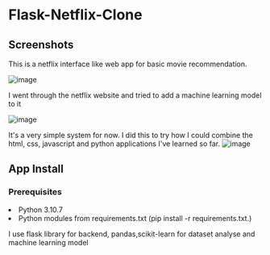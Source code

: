 ﻿# Flask-Netflix-Clone

<h2>Screenshots</h2>
This is a netflix interface like web app for basic movie recommendation.

![image](https://github.com/zaforcan/Flask-ML-Netflix-Clone/assets/104571337/1a319a7b-d7f8-4806-a592-db6b63579bd4)

I went through the netflix website and tried to add a machine learning model to it

![image](https://github.com/zaforcan/Flask-ML-Netflix-Clone/assets/104571337/540cf17c-520f-4c0a-b604-c2c7265d883c)

It's a very simple system for now. I did this to try how I could combine the html, css, javascript and python applications I've learned so far.
![image](https://github.com/zaforcan/Flask-ML-Netflix-Clone/assets/104571337/2d4c7330-8917-4a78-9c1f-8e9b05c22627)


<h2>App Install</h2>

<h3>Prerequisites</h3>
<li>Python 3.10.7</li>
<li>Python modules from requirements.txt  (pip install -r requirements.txt.)</li>

I use 
flask library for backend, 
pandas,scikit-learn for dataset analyse and machine learning model 






